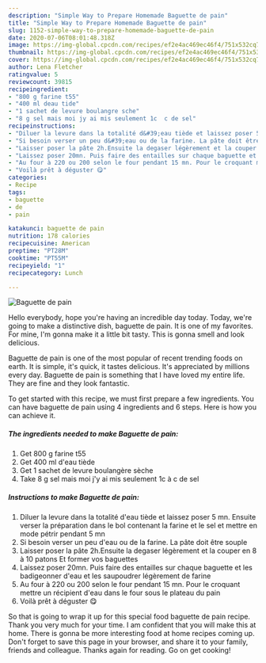 ```yaml
---
description: "Simple Way to Prepare Homemade Baguette de pain"
title: "Simple Way to Prepare Homemade Baguette de pain"
slug: 1152-simple-way-to-prepare-homemade-baguette-de-pain
date: 2020-07-06T08:01:48.318Z
image: https://img-global.cpcdn.com/recipes/ef2e4ac469ec46f4/751x532cq70/baguette-de-pain-photo-principale-de-la-recette.jpg
thumbnail: https://img-global.cpcdn.com/recipes/ef2e4ac469ec46f4/751x532cq70/baguette-de-pain-photo-principale-de-la-recette.jpg
cover: https://img-global.cpcdn.com/recipes/ef2e4ac469ec46f4/751x532cq70/baguette-de-pain-photo-principale-de-la-recette.jpg
author: Lena Fletcher
ratingvalue: 5
reviewcount: 39815
recipeingredient:
- "800 g farine t55"
- "400 ml deau tide"
- "1 sachet de levure boulangre sche"
- "8 g sel mais moi jy ai mis seulement 1c  c de sel"
recipeinstructions:
- "Diluer la levure dans la totalité d&#39;eau tiède et laissez poser 5 mn. Ensuite verser la préparation dans le bol contenant la farine et le sel et mettre en mode pétrir pendant 5 mn"
- "Si besoin verser un peu d&#39;eau ou de la farine. La pâte doit être souple"
- "Laisser poser la pâte 2h.Ensuite la degaser légèrement et la couper en 8 à 10 patons Et former vos baguettes"
- "Laissez poser 20mn. Puis faire des entailles sur chaque baguette et les badigeonner d&#39;eau et les saupoudrer légèrement de farine"
- "Au four à 220 ou 200 selon le four pendant 15 mn. Pour le croquant mettre un récipient d&#39;eau dans le four sous le plateau du pain"
- "Voilà prêt à déguster 😋"
categories:
- Recipe
tags:
- baguette
- de
- pain

katakunci: baguette de pain 
nutrition: 178 calories
recipecuisine: American
preptime: "PT28M"
cooktime: "PT55M"
recipeyield: "1"
recipecategory: Lunch

---
```



![Baguette de pain](https://img-global.cpcdn.com/recipes/ef2e4ac469ec46f4/751x532cq70/baguette-de-pain-photo-principale-de-la-recette.jpg)

Hello everybody, hope you're having an incredible day today. Today, we're going to make a distinctive dish, baguette de pain. It is one of my favorites. For mine, I'm gonna make it a little bit tasty. This is gonna smell and look delicious.

Baguette de pain is one of the most popular of recent trending foods on earth. It is simple, it's quick, it tastes delicious. It's appreciated by millions every day. Baguette de pain is something that I have loved my entire life. They are fine and they look fantastic.




To get started with this recipe, we must first prepare a few ingredients. You can have baguette de pain using 4 ingredients and 6 steps. Here is how you can achieve it.

<!--inarticleads1-->

##### The ingredients needed to make Baguette de pain:

1. Get 800 g farine t55
1. Get 400 ml d&#39;eau tiède
1. Get 1 sachet de levure boulangère sèche
1. Take 8 g sel mais moi j&#39;y ai mis seulement 1c à c de sel




<!--inarticleads2-->

##### Instructions to make Baguette de pain:

1. Diluer la levure dans la totalité d&#39;eau tiède et laissez poser 5 mn. Ensuite verser la préparation dans le bol contenant la farine et le sel et mettre en mode pétrir pendant 5 mn
1. Si besoin verser un peu d&#39;eau ou de la farine. La pâte doit être souple
1. Laisser poser la pâte 2h.Ensuite la degaser légèrement et la couper en 8 à 10 patons Et former vos baguettes
1. Laissez poser 20mn. Puis faire des entailles sur chaque baguette et les badigeonner d&#39;eau et les saupoudrer légèrement de farine
1. Au four à 220 ou 200 selon le four pendant 15 mn. Pour le croquant mettre un récipient d&#39;eau dans le four sous le plateau du pain
1. Voilà prêt à déguster 😋




So that is going to wrap it up for this special food baguette de pain recipe. Thank you very much for your time. I am confident that you will make this at home. There is gonna be more interesting food at home recipes coming up. Don't forget to save this page in your browser, and share it to your family, friends and colleague. Thanks again for reading. Go on get cooking!
